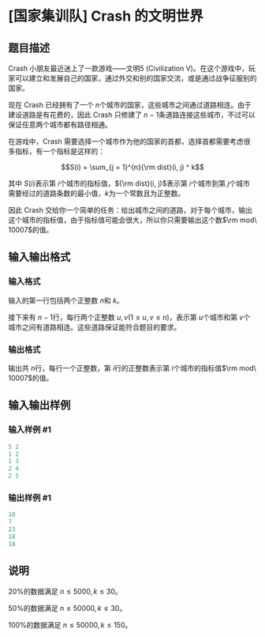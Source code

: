 # [国家集训队] Crash 的文明世界

## 题目描述

Crash 小朋友最近迷上了一款游戏——文明5 (Civilization V)。在这个游戏中，玩家可以建立和发展自己的国家，通过外交和别的国家交流，或是通过战争征服别的国家。

现在 Crash 已经拥有了一个 $n$个城市的国家，这些城市之间通过道路相连。由于建设道路是有花费的，因此 Crash 只修建了 $n-1$条道路连接这些城市，不过可以保证任意两个城市都有路径相通。

在游戏中，Crash 需要选择一个城市作为他的国家的首都，选择首都需要考虑很多指标，有一个指标是这样的：

$$S(i) = \sum_{j = 1}^{n}{\rm dist}(i, j) ^ k$$

其中 $S(i)$表示第 $i$个城市的指标值，${\rm dist}(i, j)$表示第 $i$个城市到第 $j$个城市需要经过的道路条数的最小值，$k$为一个常数且为正整数。

因此 Crash 交给你一个简单的任务：给出城市之间的道路，对于每个城市，输出这个城市的指标值，由于指标值可能会很大，所以你只需要输出这个数$\rm mod\ 10007$的值。

## 输入输出格式

### 输入格式

输入的第一行包括两个正整数 $n$和 $k$。

接下来有 $n-1$行，每行两个正整数 $u, v(1≤u, v≤n)$，表示第 $u$个城市和第 $v$个城市之间有道路相连。这些道路保证能符合题目的要求。

### 输出格式

输出共 $n$行，每行一个正整数，第 $i$行的正整数表示第 $i$个城市的指标值$\rm mod\ 10007$的值。

## 输入输出样例

### 输入样例 #1

```cpp
5 2
1 2
1 3
2 4
2 5

```
### 输出样例 #1

```cpp
10
7
23
18
18

```
## 说明

$20 \%$的数据满足 $n≤ 5000,k≤ 30$。

$50 \%$的数据满足 $n≤ 50000,k≤30$。

$100 \%$的数据满足 $n≤ 50000,k≤ 150$。

